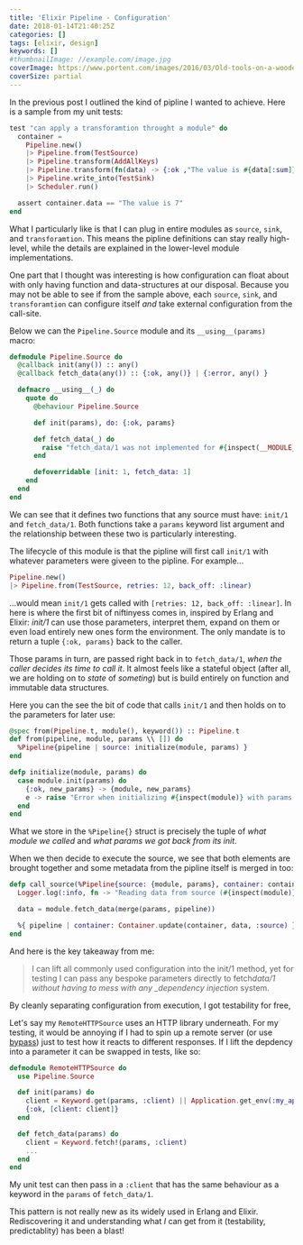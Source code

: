```yaml
---
title: 'Elixir Pipeline - Configuration'
date: 2018-01-14T21:40:25Z
categories: []
tags: [elixir, design]
keywords: []
#thumbnailImage: //example.com/image.jpg
coverImage: https://www.portent.com/images/2016/03/Old-tools-on-a-wooden-table-000046154920_Full.jpg
coverSize: partial
---
```


<!--more-->

In the previous post I outlined the kind of pipline I wanted to achieve. Here is a sample from my unit tests:

```elixir
test "can apply a transforamtion throught a module" do
  container =
    Pipeline.new()
    |> Pipeline.from(TestSource)
    |> Pipeline.transform(AddAllKeys)
    |> Pipeline.transform(fn(data) -> {:ok ,"The value is #{data[:sum]}"} end)
    |> Pipeline.write_into(TestSink)
    |> Scheduler.run()

  assert container.data == "The value is 7"
end
```

What I particularly like is that I can plug in entire modules as `source`, `sink`, and `transforamtion`.
This means the pipline definitions can stay really high-level, while the details are explained in the lower-level module implementations.

One part that I thought was interesting is how configuration can float about with only having function and data-structures at our disposal.
Because you may not be able to see if from the sample above, each `source`, `sink`, and `transforamtion` can configure itself _and_ take external configuration from the call-site.

Below we can the `Pipeline.Source` module and its `__using__(params)` macro:

```elixir
defmodule Pipeline.Source do
  @callback init(any()) :: any()
  @callback fetch_data(any()) :: {:ok, any()} | {:error, any() }

  defmacro __using__(_) do
    quote do
      @behaviour Pipeline.Source

      def init(params), do: {:ok, params}

      def fetch_data(_) do
        raise "fetch_data/1 was not implemented for #{inspect(__MODULE__)}"
      end

      defoverridable [init: 1, fetch_data: 1]
    end
  end
end
```

We can see that it defines two functions that any source must have: `init/1` and `fetch_data/1`.
Both functions take a `params` keyword list argument and the relationship between these two is particularly interesting.

The lifecycle of this module is that the pipline will first call `init/1` with whatever parameters were giveen to the pipline. For example...

```elixir
Pipeline.new()
|> Pipeline.from(TestSource, retries: 12, back_off: :linear)
```

...would mean `init/1` gets called with `[retries: 12, back_off: :linear]`. In here is where the first bit of niftinyess comes in, inspired by Erlang and Elixir: _init/1_ can use those parameters, interpret them, expand on them or even load entirely new ones form the environment. The only mandate is to return a tuple `{:ok, params}` back to the caller.

Those params in turn, are passed right back in to `fetch_data/1`, _when the caller decides its time to call it_.
It almost feels like a stateful object (after all, we are holding on to _state_ of _someting_) but is build entirely on function and immutable data structures.

Here you can the see the bit of code that calls `init/1` and then holds on to the parameters for later use:

```elixir
@spec from(Pipeline.t, module(), keyword()) :: Pipeline.t
def from(pipeline, module, params \\ []) do
  %Pipeline{pipeline | source: initialize(module, params) }
end

defp initialize(module, params) do
  case module.init(params) do
    {:ok, new_params} -> {module, new_params}
    e -> raise "Error when initializing #{inspect(module)} with params #{inspect(params)} resulted in #{inspect(e)}"
  end
end
```

What we store in the `%Pipeline{}` struct is precisely the tuple of _what module we called_ and _what params we got back from its init_.

When we then decide to execute the source, we see that both elements are brought together and some metadata from the pipline itself is merged in too:

```elixir
defp call_source(%Pipeline{source: {module, params}, container: container} = pipeline) do
  Logger.log(:info, fn -> "Reading data from source (#{inspect(module)})" end)

  data = module.fetch_data(merge(params, pipeline))

  %{ pipeline | container: Container.update(container, data, :source) }
end
```

And here is the key takeaway from me:

> I can lift all commonly used configuration into the init/1 method, yet for testing I can pass any bespoke parameters directly to fetch*data/1 without having to mess with any \_dependency injection* system.

By cleanly separating configuration from execution, I got testability for free,

Let's say my `RemoteHTTPSource` uses an HTTP library underneath. For my testing, it would be annoying if I had to spin up a remote server (or use [bypass](https://github.com/PSPDFKit-labs/bypass)) just to test how it reacts to different responses.
If I lift the depdency into a parameter it can be swapped in tests, like so:

```elixir
defmodule RemoteHTTPSource do
  use Pipeline.Source

  def init(params) do
    client = Keyword.get(params, :client) || Application.get_env(:my_app, :http_client)
    {:ok, [client: client]}
  end

  def fetch_data(params) do
    client = Keyword.fetch!(params, :client)
    ...
  end
end
```

My unit test can then pass in a `:client` that has the same behaviour as a keyword in the `params` of `fetch_data/1`.

This pattern is not really new as its widely used in Erlang and Elixir.
Rediscovering it and understanding what _I_ can get from it (testability, predictablity) has been a blast!
